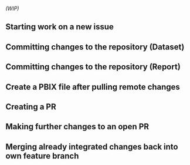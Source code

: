 ---
---

_(WIP)_

## Starting work on a new issue

## Committing changes to the repository (Dataset)

## Committing changes to the repository (Report)

## Create a PBIX file after pulling remote changes

## Creating a PR

## Making further changes to an open PR

## Merging already integrated changes back into own feature branch
